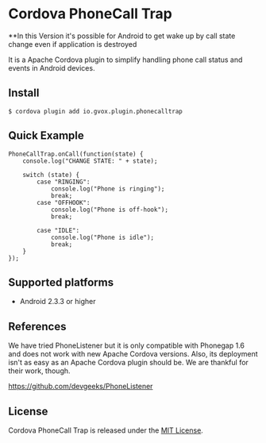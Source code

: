 Cordova PhoneCall Trap
=======================

**In this Version it's possible for Android to get wake up by call state change even if application is destroyed

It is a Apache Cordova plugin to simplify handling phone call status and events in Android devices.


## Install

    $ cordova plugin add io.gvox.plugin.phonecalltrap


## Quick Example

    PhoneCallTrap.onCall(function(state) {
        console.log("CHANGE STATE: " + state);

        switch (state) {
            case "RINGING":
                console.log("Phone is ringing");
                break;
            case "OFFHOOK":
                console.log("Phone is off-hook");
                break;

            case "IDLE":
                console.log("Phone is idle");
                break;
        }
    });


## Supported platforms

- Android 2.3.3 or higher


## References

We have tried PhoneListener but it is only compatible with Phonegap 1.6 and does not work with new Apache Cordova versions. Also, its deployment isn't as easy as an Apache Cordova plugin should be. We are thankful for their work, though.

https://github.com/devgeeks/PhoneListener


## License

Cordova PhoneCall Trap is released under the [MIT License](http://www.opensource.org/licenses/MIT).

